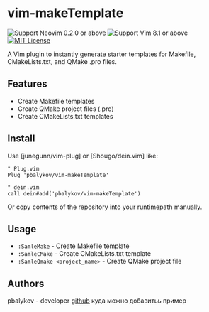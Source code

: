 # vim-makeTemplate
  
![Support Neovim 0.2.0 or above](https://img.shields.io/badge/support-Neovim%200.2.0%20or%20above-bluegreen.svg?style=flat-square)
![Support Vim 8.1 or above](https://img.shields.io/badge/support-Vim%208.1%20or%20above-darkgreen.svg?style=flat-square)
[![MIT License](https://img.shields.io/badge/license-MIT-blue.svg?style=flat-square)](LICENSE)
  
A Vim plugin to instantly generate starter templates for Makefile, CMakeLists.txt, and QMake .pro files.  
  
## Features
 
- Create Makefile templates
- Create QMake project files (.pro)
- Create CMakeLists.txt templates

## Install
 
Use [junegunn/vim-plug] or [Shougo/dein.vim] like:
 
```vim
" Plug.vim
Plug 'pbalykov/vim-makeTemplate'
 
" dein.vim
call dein#add('pbalykov/vim-makeTemplate')
```
 
Or copy contents of the repository into your runtimepath manually.

## Usage

- `:SamleMake` - Create Makefile template
- `:SamleCMake` - Create CMakeLists.txt template
- `:SamleQmake <project_name>` - Create QMake project file

## Authors
pbalykov - developer [github](https://github.com/pbalykov) куда можно добавитьь пример
